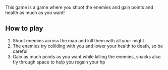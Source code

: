 This game is a game where you shoot the enemies and gain points and health as much as you want!


## How to play
1. Shoot enemies across the map and kill them with all your might
2. The enemies try colliding with you and lower your health to death, so be careful
3. Gain as much points as you want while killing the enemies, snacks also fly through space to help you regain your hp
